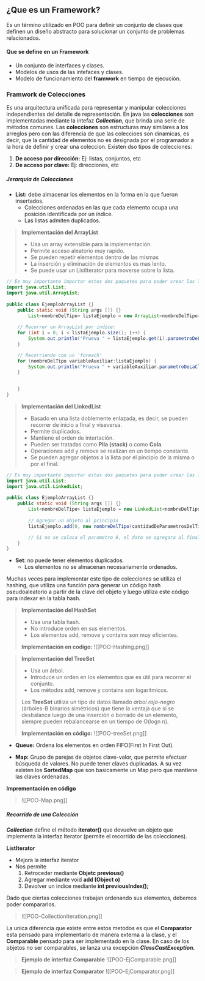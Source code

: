 ## ¿Que es un Framework?
Es un término utilizado en POO para definir un conjunto de clases que definen un diseño abstracto para solucionar un conjunto de problemas relacionados.

#### Que se define en un Framework
- Un conjunto de interfaces y clases.
- Modelos de usos de las intefaces y clases.
- Modelo de funcionamiento del **framwork** en tiempo de ejecución.

### Framwork de Colecciones
Es una arquitectura unificada para representar y manipular colecciones independientes del detalle de representación. En java las **colecciones** son implementadas mediante la intefaz ***Collection***, que brinda una serie de métodos comunes.
Las **colecciones** son estructuras muy similares a los arreglos pero con las diferencia de que las coleccioes son dinamicas, es decir, que la cantidad de elementos no es designada por el programador a la hora de definir y crear una coleccion. Existen dso tipos de colecciones:

1. **De acceso por dirección:** Ej: listas, conjuntos, etc
2. **De acceso por clave:** Ej: direcciones, etc

##### Jerarquia de Colecciones

- **List:** debe almacenar los elementos en la forma en la que fueron insertados.
	- Colecciones ordenadas en las que cada elemento ocupa una posición identificada por un índice.
	- Las listas admiten duplicados.

> **Implementación del ArrayList**
> - Usa un array extensible para la implementación.
> - Permite acceso aleatorio muy rapido.
> - Se pueden repetir elementos dentro de las mismas
> - La inserción y eliminación de elementos es mas lento.
> - Se puede usar un ListIterator para moverse sobre la lista.

```java
// Es muy importante importar estos dos paquetes para poder crear las listas
import java.util.List;
import java.util.ArrayList;	
					
public class EjemploArrayList {}
	public static void (String args []) {}
		List<nombreDelTipo> listaEjemplo = new ArrayList<nombreDelTipo>();
		
	// Recorrer un ArrayList por indice:
	for (int i = 0; i < listaEjemplo.size(); i++) {
		System.out.println("Prueva " + listaEjemplo.get(i).parametroDeLaClase());
	}

	// Recorriendo con un 'foreach'
	for (nombreDelTipo variableAuxiliar:listaEjemplo) {
		System.out.println("Prueva " + variableAuxiliar.parametroDeLaClase());
	}

	
	}
}
```

> **Implementación del LinkedList**
> - Basado en una lista doblemente enlazada, es decir, se pueden recorrer de inicio a final y viseversa.
> - Permite duplicados.
> - Mantiene el orden de intertación.
> - Pueden ser tratadas como **Pila (stack)** o como **Cola**.
> - Operaciones add y remove se realizan en un tiempo constante.
> - Se pueden agregar objetos a la lista por el pincipio de la misma o por el final.

```java
// Es muy importante importar estos dos paquetes para poder crear las listas
import java.util.List;
import java.util.LinkedList;	
					
public class EjemploArrayList {}
	public static void (String args []) {}
		List<nombreDelTipo> listaEjemplo = new LinkedList<nombreDelTipo>();
		
		// Agregar un objeto al principio
		listaEjemplo.add(0, new nombreDelTipo(cantidadDeParametrosDelTipo));

		// Si no se coloca el parametro 0, el dato se agregara al final de la lista
	}
}
```


 - **Set**: no puede tener elementos duplicados. 
	 - Los elementos no se almacenan necesariamente ordenados.

Muchas veces para implementar este tipo de colecciones se utiliza el hashing, que utiliza una función para generar un código hash pseudoaleatorio a partir de la clave del objeto y luego utiliza este código para indexar en la tabla hash. 

> **Implementación del HashSet**
> - Usa una tabla hash.
> - No introduce orden en sus elementos.
> - Los elementos add, remove y contains son muy eficientes.
> 
> **Implementación en codigo:**
> ![[POO-Hashing.png]]

> **Implementación del TreeSet**
> - Usa un árbol.
> - Introduce un orden en los elementos que es útil para recorrer el conjunto.
> - Los métodos add, remove y contains son logaritmicos.
> 
>  Los **TreeSet** utiliza un tipo de datos llamado *arbol rojo-negro* (árboles-B binarios simétricos) que tiene la ventaja que si se desbalance luego de una inserción o borrado de un elemento, siempre pueden rebalancearse en un tiempo de O(logn n).
>  
>  **Implementación en código:**
>  ![[POO-treeSet.png]]


 - **Queue:** Ordena los elementos en orden FIFO(First In First Out).

- **Map:** Grupo de parejas de objetos clave-valor, que permite efectuar búsqueda de valores. No puede tener claves duplicadas. A su vez existen los **SortedMap** que son basicamente un Map pero que mantiene las claves ordenadas.

**Imprementación en código**
> ![[POO-Map.png]]

##### Recorrido de una Colección
***Collection*** define el método **iterator()** que devuelve un objeto que implementa la interfaz Iterator (permite el recorrido de las colecciones).

**ListIterator**
- Mejora la interfaz iterator
- Nos permite
	1. Retroceder mediante **Objetc previous()**
	2. Agregar mediante void **add (Object o)**
	3. Devolver un indice mediante **int previousIndex();**

Dado que ciertas colecciones trabajan ordenando sus elementos, debemos poder compararlos.
> ![[POO-CollectionIteration.png]]

La unica diferencia que existe entre estos metodos es que el **Comparator** esta pensado para implementarlo de manera externa a la clase, y el **Comparable** pensado para ser implementado en la clase. En caso de los objetos no ser comparables, se lanza una excepción ***ClassCastException.***

> **Ejemplo de interfaz Comparable**
> ![[POO-EjComparable.png]]

> **Ejemplo de interfaz Comparator**
> ![[POO-EjComparator.png]]
